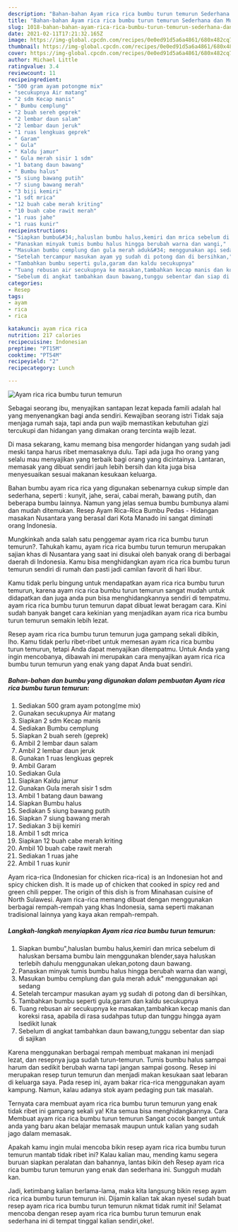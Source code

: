 ```yaml
---
description: "Bahan-bahan Ayam rica rica bumbu turun temurun Sederhana dan Mudah Dibuat"
title: "Bahan-bahan Ayam rica rica bumbu turun temurun Sederhana dan Mudah Dibuat"
slug: 1018-bahan-bahan-ayam-rica-rica-bumbu-turun-temurun-sederhana-dan-mudah-dibuat
date: 2021-02-11T17:21:32.165Z
image: https://img-global.cpcdn.com/recipes/0e0ed91d5a6a4861/680x482cq70/ayam-rica-rica-bumbu-turun-temurun-foto-resep-utama.jpg
thumbnail: https://img-global.cpcdn.com/recipes/0e0ed91d5a6a4861/680x482cq70/ayam-rica-rica-bumbu-turun-temurun-foto-resep-utama.jpg
cover: https://img-global.cpcdn.com/recipes/0e0ed91d5a6a4861/680x482cq70/ayam-rica-rica-bumbu-turun-temurun-foto-resep-utama.jpg
author: Michael Little
ratingvalue: 3.4
reviewcount: 11
recipeingredient:
- "500 gram ayam potongme mix"
- "secukupnya Air matang"
- "2 sdm Kecap manis"
- " Bumbu cemplung"
- "2 buah sereh geprek"
- "2 lembar daun salam"
- "2 lembar daun jeruk"
- "1 ruas lengkuas geprek"
- " Garam"
- " Gula"
- " Kaldu jamur"
- " Gula merah sisir 1 sdm"
- "1 batang daun bawang"
- " Bumbu halus"
- "5 siung bawang putih"
- "7 siung bawang merah"
- "3 biji kemiri"
- "1 sdt mrica"
- "12 buah cabe merah kriting"
- "10 buah cabe rawit merah"
- "1 ruas jahe"
- "1 ruas kunir"
recipeinstructions:
- "Siapkan bumbu&#34;,haluslan bumbu halus,kemiri dan mrica sebelum di haluskan bersama bumbu lain menggunakan blender,saya haluskan terlebih dahulu menggunakan ulekan,potong daun bawang."
- "Panaskan minyak tumis bumbu halus hingga berubah warna dan wangi,"
- "Masukan bumbu cemplung dan gula merah aduk&#34; menggunakan api sedang"
- "Setelah tercampur masukan ayam yg sudah di potong dan di bersihkan,"
- "Tambahkan bumbu seperti gula,garam dan kaldu secukupnya"
- "Tuang rebusan air secukupnya ke masakan,tambahkan kecap manis dan koreksi rasa, apabila di rasa sudahpas tutup dan tunggu hingga ayam lsedikit lunak"
- "Sebelum di angkat tambahkan daun bawang,tunggu sebentar dan siap di sajikan"
categories:
- Resep
tags:
- ayam
- rica
- rica

katakunci: ayam rica rica 
nutrition: 217 calories
recipecuisine: Indonesian
preptime: "PT15M"
cooktime: "PT54M"
recipeyield: "2"
recipecategory: Lunch

---
```



![Ayam rica rica bumbu turun temurun](https://img-global.cpcdn.com/recipes/0e0ed91d5a6a4861/680x482cq70/ayam-rica-rica-bumbu-turun-temurun-foto-resep-utama.jpg)

Sebagai seorang ibu, menyajikan santapan lezat kepada famili adalah hal yang menyenangkan bagi anda sendiri. Kewajiban seorang istri Tidak saja menjaga rumah saja, tapi anda pun wajib memastikan kebutuhan gizi tercukupi dan hidangan yang dimakan orang tercinta wajib lezat.

Di masa  sekarang, kamu memang bisa mengorder hidangan yang sudah jadi meski tanpa harus ribet memasaknya dulu. Tapi ada juga lho orang yang selalu mau menyajikan yang terbaik bagi orang yang dicintainya. Lantaran, memasak yang dibuat sendiri jauh lebih bersih dan kita juga bisa menyesuaikan sesuai makanan kesukaan keluarga. 

Bahan bumbu ayam rica rica yang digunakan sebenarnya cukup simple dan sederhana, seperti : kunyit, jahe, serai, cabai merah, bawang putih, dan beberapa bumbu lainnya. Namun yang jelas semua bumbu bumbunya alami dan mudah ditemukan. Resep Ayam Rica-Rica Bumbu Pedas - Hidangan masakan Nusantara yang berasal dari Kota Manado ini sangat diminati orang Indonesia.

Mungkinkah anda salah satu penggemar ayam rica rica bumbu turun temurun?. Tahukah kamu, ayam rica rica bumbu turun temurun merupakan sajian khas di Nusantara yang saat ini disukai oleh banyak orang di berbagai daerah di Indonesia. Kamu bisa menghidangkan ayam rica rica bumbu turun temurun sendiri di rumah dan pasti jadi camilan favorit di hari libur.

Kamu tidak perlu bingung untuk mendapatkan ayam rica rica bumbu turun temurun, karena ayam rica rica bumbu turun temurun sangat mudah untuk didapatkan dan juga anda pun bisa menghidangkannya sendiri di tempatmu. ayam rica rica bumbu turun temurun dapat dibuat lewat beragam cara. Kini sudah banyak banget cara kekinian yang menjadikan ayam rica rica bumbu turun temurun semakin lebih lezat.

Resep ayam rica rica bumbu turun temurun juga gampang sekali dibikin, lho. Kamu tidak perlu ribet-ribet untuk memesan ayam rica rica bumbu turun temurun, tetapi Anda dapat menyajikan ditempatmu. Untuk Anda yang ingin mencobanya, dibawah ini merupakan cara menyajikan ayam rica rica bumbu turun temurun yang enak yang dapat Anda buat sendiri.

<!--inarticleads1-->

##### Bahan-bahan dan bumbu yang digunakan dalam pembuatan Ayam rica rica bumbu turun temurun:

1. Sediakan 500 gram ayam potong(me mix)
1. Gunakan secukupnya Air matang
1. Siapkan 2 sdm Kecap manis
1. Sediakan  Bumbu cemplung
1. Siapkan 2 buah sereh (geprek)
1. Ambil 2 lembar daun salam
1. Ambil 2 lembar daun jeruk
1. Gunakan 1 ruas lengkuas geprek
1. Ambil  Garam
1. Sediakan  Gula
1. Siapkan  Kaldu jamur
1. Gunakan  Gula merah sisir 1 sdm
1. Ambil 1 batang daun bawang
1. Siapkan  Bumbu halus
1. Sediakan 5 siung bawang putih
1. Siapkan 7 siung bawang merah
1. Sediakan 3 biji kemiri
1. Ambil 1 sdt mrica
1. Siapkan 12 buah cabe merah kriting
1. Ambil 10 buah cabe rawit merah
1. Sediakan 1 ruas jahe
1. Ambil 1 ruas kunir


Ayam rica-rica (Indonesian for chicken rica-rica) is an Indonesian hot and spicy chicken dish. It is made up of chicken that cooked in spicy red and green chili pepper. The origin of this dish is from Minahasan cuisine of North Sulawesi. Ayam rica-rica memang dibuat dengan menggunakan berbagai rempah-rempah yang khas Indonesia, sama seperti makanan tradisional lainnya yang kaya akan rempah-rempah. 

<!--inarticleads2-->

##### Langkah-langkah menyiapkan Ayam rica rica bumbu turun temurun:

1. Siapkan bumbu&#34;,haluslan bumbu halus,kemiri dan mrica sebelum di haluskan bersama bumbu lain menggunakan blender,saya haluskan terlebih dahulu menggunakan ulekan,potong daun bawang.
1. Panaskan minyak tumis bumbu halus hingga berubah warna dan wangi,
1. Masukan bumbu cemplung dan gula merah aduk&#34; menggunakan api sedang
1. Setelah tercampur masukan ayam yg sudah di potong dan di bersihkan,
1. Tambahkan bumbu seperti gula,garam dan kaldu secukupnya
1. Tuang rebusan air secukupnya ke masakan,tambahkan kecap manis dan koreksi rasa, apabila di rasa sudahpas tutup dan tunggu hingga ayam lsedikit lunak
1. Sebelum di angkat tambahkan daun bawang,tunggu sebentar dan siap di sajikan


Karena menggunakan berbagai rempah membuat makanan ini menjadi lezat, dan resepnya juga sudah turun-temurun. Tumis bumbu halus sampai harum dan sedikit berubah warna tapi jangan sampai gosong. Resep ini merupakan resep turun temurun dan menjadi makan kesukaan saat lebaran di keluarga saya. Pada resep ini, ayam bakar rica-rica menggunakan ayam kampung. Namun, kalau adanya stok ayam pedaging pun tak masalah. 

Ternyata cara membuat ayam rica rica bumbu turun temurun yang enak tidak ribet ini gampang sekali ya! Kita semua bisa menghidangkannya. Cara Membuat ayam rica rica bumbu turun temurun Sangat cocok banget untuk anda yang baru akan belajar memasak maupun untuk kalian yang sudah jago dalam memasak.

Apakah kamu ingin mulai mencoba bikin resep ayam rica rica bumbu turun temurun mantab tidak ribet ini? Kalau kalian mau, mending kamu segera buruan siapkan peralatan dan bahannya, lantas bikin deh Resep ayam rica rica bumbu turun temurun yang enak dan sederhana ini. Sungguh mudah kan. 

Jadi, ketimbang kalian berlama-lama, maka kita langsung bikin resep ayam rica rica bumbu turun temurun ini. Dijamin kalian tak akan nyesel sudah buat resep ayam rica rica bumbu turun temurun nikmat tidak rumit ini! Selamat mencoba dengan resep ayam rica rica bumbu turun temurun enak sederhana ini di tempat tinggal kalian sendiri,oke!.

